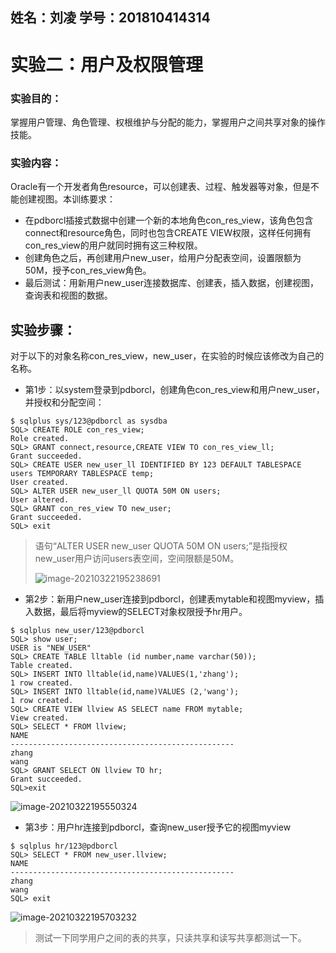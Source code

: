 ## 姓名：刘凌     学号：201810414314

# 实验二：用户及权限管理

### 实验目的：

掌握用户管理、角色管理、权根维护与分配的能力，掌握用户之间共享对象的操作技能。

### 实验内容：

Oracle有一个开发者角色resource，可以创建表、过程、触发器等对象，但是不能创建视图。本训练要求：

- 在pdborcl插接式数据中创建一个新的本地角色con_res_view，该角色包含connect和resource角色，同时也包含CREATE VIEW权限，这样任何拥有con_res_view的用户就同时拥有这三种权限。
- 创建角色之后，再创建用户new_user，给用户分配表空间，设置限额为50M，授予con_res_view角色。
- 最后测试：用新用户new_user连接数据库、创建表，插入数据，创建视图，查询表和视图的数据。

## 实验步骤：

对于以下的对象名称con_res_view，new_user，在实验的时候应该修改为自己的名称。

- 第1步：以system登录到pdborcl，创建角色con_res_view和用户new_user，并授权和分配空间：

```
$ sqlplus sys/123@pdborcl as sysdba
SQL> CREATE ROLE con_res_view;
Role created.
SQL> GRANT connect,resource,CREATE VIEW TO con_res_view_ll;
Grant succeeded.
SQL> CREATE USER new_user_ll IDENTIFIED BY 123 DEFAULT TABLESPACE users TEMPORARY TABLESPACE temp;
User created.
SQL> ALTER USER new_user_ll QUOTA 50M ON users;
User altered.
SQL> GRANT con_res_view TO new_user;
Grant succeeded.
SQL> exit
```

> 语句“ALTER USER new_user QUOTA 50M ON users;”是指授权new_user用户访问users表空间，空间限额是50M。
>
> ![image-20210322195238691](D:\新建文件夹\oracle\test2\image-20210322195238691.png)

- 第2步：新用户new_user连接到pdborcl，创建表mytable和视图myview，插入数据，最后将myview的SELECT对象权限授予hr用户。

```
$ sqlplus new_user/123@pdborcl
SQL> show user;
USER is "NEW_USER"
SQL> CREATE TABLE lltable (id number,name varchar(50));
Table created.
SQL> INSERT INTO lltable(id,name)VALUES(1,'zhang');
1 row created.
SQL> INSERT INTO lltable(id,name)VALUES (2,'wang');
1 row created.
SQL> CREATE VIEW llview AS SELECT name FROM mytable;
View created.
SQL> SELECT * FROM llview;
NAME
--------------------------------------------------
zhang
wang
SQL> GRANT SELECT ON llview TO hr;
Grant succeeded.
SQL>exit
```

![image-20210322195550324](D:\新建文件夹\oracle\test2\image-20210322195550324.png)

- 第3步：用户hr连接到pdborcl，查询new_user授予它的视图myview

```
$ sqlplus hr/123@pdborcl
SQL> SELECT * FROM new_user.llview;
NAME
--------------------------------------------------
zhang
wang
SQL> exit
```

![image-20210322195703232](D:\新建文件夹\oracle\test2\image-20210322195703232.png)



> 测试一下同学用户之间的表的共享，只读共享和读写共享都测试一下。



 